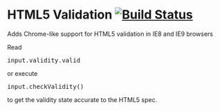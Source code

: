 HTML5 Validation [![Build Status](https://travis-ci.org/JoeChapman/html5validation.png)](https://travis-ci.org/JoeChapman/html5validation)
================

Adds Chrome-like support for HTML5 validation in IE8 and IE9 browsers

Read <pre>input.validity.valid</pre> or execute <pre>input.checkValidity()</pre>
to get the validity state accurate to the HTML5 spec.